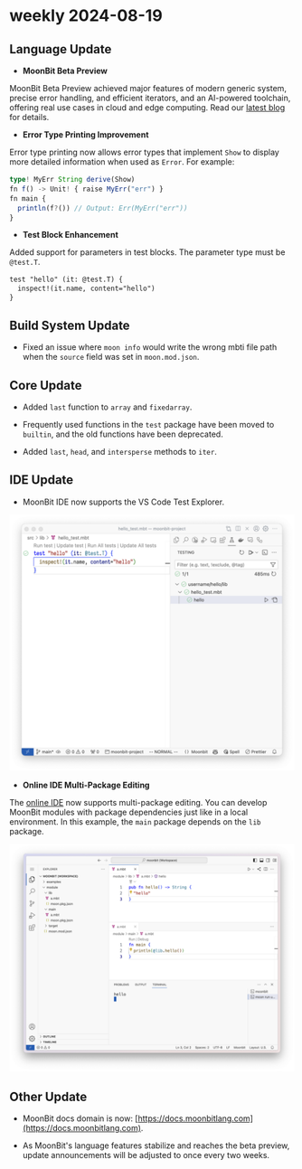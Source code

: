 # weekly 2024-08-19

## Language Update

- **MoonBit Beta Preview**

MoonBit Beta Preview achieved major features of modern generic system, precise error handling, and efficient iterators, and an AI-powered toolchain, offering real use cases in cloud and edge computing. Read our [latest blog](https://www.moonbitlang.com/blog/beta-preview) for details.

- **Error Type Printing Improvement**

Error type printing now allows error types that implement `Show` to display more detailed information when used as `Error`. For example:

```typescript
type! MyErr String derive(Show)
fn f() -> Unit! { raise MyErr("err") }
fn main {
  println(f?()) // Output: Err(MyErr("err"))
}
```

- **Test Block Enhancement**

Added support for parameters in test blocks. The parameter type must be `@test.T`.

```moonbit
test "hello" (it: @test.T) {
  inspect!(it.name, content="hello")
}
```

## Build System Update

- Fixed an issue where `moon info` would write the wrong mbti file path when the `source` field was set in `moon.mod.json`.

## Core Update

- Added `last` function to `array` and `fixedarray`.

- Frequently used functions in the `test` package have been moved to `builtin`, and the old functions have been deprecated.

- Added `last`, `head`, and `intersperse` methods to `iter`.

## IDE Update

- MoonBit IDE now supports the VS Code Test Explorer.

![test explorer](test-explorer.png)

- **Online IDE Multi-Package Editing**

The [online IDE](https://try.moonbitlang.com) now supports multi-package editing. You can develop MoonBit modules with package dependencies just like in a local environment. In this example, the `main` package depends on the `lib` package.

![IDE](ide.png)

## Other Update

- MoonBit docs domain is now: [https://docs.moonbitlang.com](https://docs.moonbitlang.com).

- As MoonBit's language features stabilize and reaches the beta preview, update announcements will be adjusted to once every two weeks.
